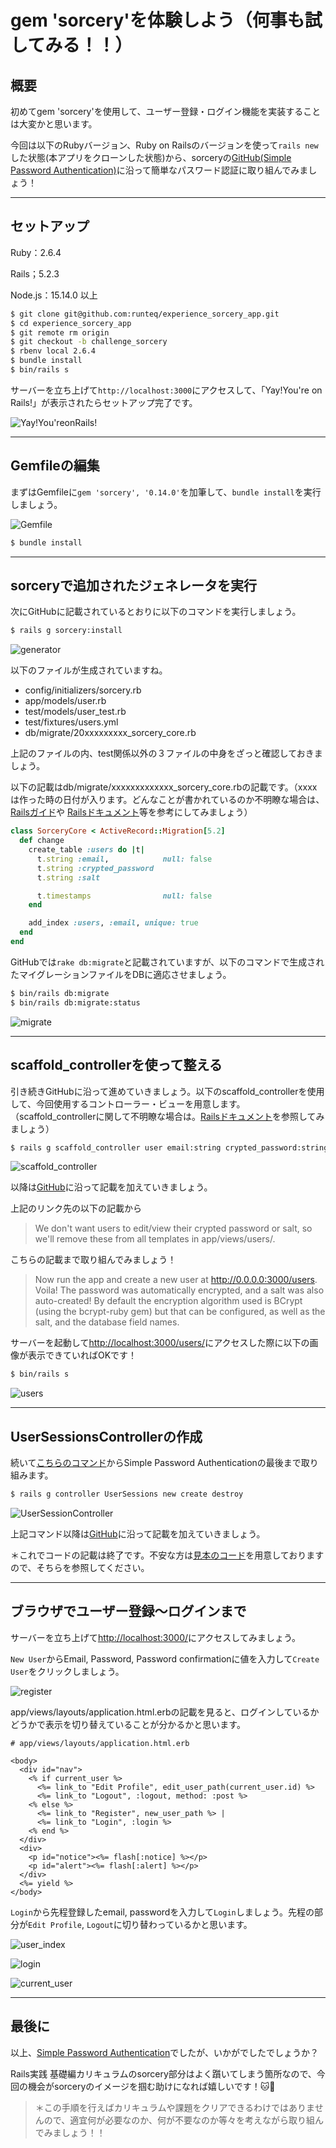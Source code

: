 # gem 'sorcery'を体験しよう（何事も試してみる！！）

## 概要

初めてgem 'sorcery'を使用して、ユーザー登録・ログイン機能を実装することは大変かと思います。


今回は以下のRubyバージョン、Ruby on Railsのバージョンを使って`rails new`した状態(本アプリをクローンした状態)から、sorceryの[GitHub(Simple Password Authentication)](https://github.com/Sorcery/sorcery/wiki/Simple-Password-Authentication)に沿って簡単なパスワード認証に取り組んでみましょう！

---

## セットアップ

Ruby：2.6.4

Rails；5.2.3

Node.js：15.14.0 以上

```bash
$ git clone git@github.com:runteq/experience_sorcery_app.git
$ cd experience_sorcery_app
$ git remote rm origin
$ git checkout -b challenge_sorcery
$ rbenv local 2.6.4
$ bundle install
$ bin/rails s
```

サーバーを立ち上げて`http://localhost:3000`にアクセスして、「Yay!You're on Rails!」が表示されたらセットアップ完了です。

![Yay!You'reonRails!](./public/images/yay.jpg)

---

## Gemfileの編集

まずはGemfileに`gem 'sorcery', '0.14.0'`を加筆して、`bundle install`を実行しましょう。

![Gemfile](./public/images/gemfile.jpg)

```bash
$ bundle install
```

---

## sorceryで追加されたジェネレータを実行

次にGitHubに記載されているとおりに以下のコマンドを実行しましょう。

```bash
$ rails g sorcery:install
```

![generator](./public/images/generator.jpg)

以下のファイルが生成されていますね。

- config/initializers/sorcery.rb
- app/models/user.rb
- test/models/user_test.rb
- test/fixtures/users.yml
- db/migrate/20xxxxxxxxx_sorcery_core.rb

上記のファイルの内、test関係以外の３ファイルの中身をざっと確認しておきましょう。

以下の記載はdb/migrate/xxxxxxxxxxxxx_sorcery_core.rbの記載です。（xxxxは作った時の日付が入ります。どんなことが書かれているのか不明瞭な場合は、[Railsガイド](https://railsguides.jp/active_record_migrations.html)や [Railsドキュメント](https://railsdoc.com/migration)等を参考にしてみましょう）

```ruby
class SorceryCore < ActiveRecord::Migration[5.2]
  def change
    create_table :users do |t|
      t.string :email,            null: false
      t.string :crypted_password
      t.string :salt

      t.timestamps                null: false
    end

    add_index :users, :email, unique: true
  end
end
```

GitHubでは`rake db:migrate`と記載されていますが、以下のコマンドで生成されたマイグレーションファイルをDBに適応させましょう。

```bash
$ bin/rails db:migrate
$ bin/rails db:migrate:status
```

![migrate](./public/images/migrate.jpg)

---

## scaffold_controllerを使って整える

引き続きGitHubに沿って進めていきましょう。以下のscaffold_controllerを使用して、今回使用するコントローラー・ビューを用意します。（scaffold_controllerに関して不明瞭な場合は。[Railsドキュメント](https://railsdoc.com/page/rails_scaffold_controller)を参照してみましょう）

```bash
$ rails g scaffold_controller user email:string crypted_password:string salt:string
```

![scaffold_controller](./public/images/scaffold_controller.jpg)

以降は[GitHub](https://github.com/Sorcery/sorcery/wiki/Simple-Password-Authentication#:~:text=rails%20g%20scaffold_controller%20user%20email%3Astring%20crypted_password%3Astring%20salt%3Astring)に沿って記載を加えていきましょう。

上記のリンク先の以下の記載から
>We don't want users to edit/view their crypted password or salt, so we'll remove these from all templates in app/views/users/.

こちらの記載まで取り組んでみましょう！
>Now run the app and create a new user at http://0.0.0.0:3000/users. Voila! The password was automatically encrypted, and a salt was also auto-created! By default the encryption algorithm used is BCrypt (using the bcrypt-ruby gem) but that can be configured, as well as the salt, and the database field names.

サーバーを起動して[http://localhost:3000/users/](http://localhost:3000/users/)にアクセスした際に以下の画像が表示できていればOKです！

```bash
$ bin/rails s
```

![users](./public/images/users.jpg)

---

## UserSessionsControllerの作成

続いて[こちらのコマンド](https://github.com/Sorcery/sorcery/wiki/Simple-Password-Authentication#:~:text=rails%20g%20controller%20UserSessions%20new%20create%20destroy)からSimple Password Authenticationの最後まで取り組みます。

```bash
$ rails g controller UserSessions new create destroy
```

![UserSessionController](./public/images/user_session_controller.jpg)

上記コマンド以降は[GitHub](https://github.com/Sorcery/sorcery/wiki/Simple-Password-Authentication#:~:text=Make%20it%20look%20like%20this%3A)に沿って記載を加えていきましょう。


＊これでコードの記載は終了です。不安な方は[見本のコード](https://github.com/Tsuchiya2/experience_sorcery_app/pull/1/files)を用意しておりますので、そちらを参照してください。

---

## ブラウザでユーザー登録〜ログインまで

サーバーを立ち上げて[http://localhost:3000/](http://localhost:3000/)にアクセスしてみましょう。


`New User`からEmail, Password, Password confirmationに値を入力して`Create User`をクリックしましょう。

![register](./public/images/register.jpg)

app/views/layouts/application.html.erbの記載を見ると、ログインしているかどうかで表示を切り替えていることが分かるかと思います。

```erb
# app/views/layouts/application.html.erb

<body>
  <div id="nav">
    <% if current_user %>
      <%= link_to "Edit Profile", edit_user_path(current_user.id) %>
      <%= link_to "Logout", :logout, method: :post %>
    <% else %>
      <%= link_to "Register", new_user_path %> |
      <%= link_to "Login", :login %>
    <% end %>
  </div>
  <div>
    <p id="notice"><%= flash[:notice] %></p>
    <p id="alert"><%= flash[:alert] %></p>
  </div>
  <%= yield %>
</body>
```

`Login`から先程登録したemail, passwordを入力して`Login`しましょう。先程の部分が`Edit Profile`, `Logout`に切り替わっているかと思います。

![user_index](./public/images/user_index.jpg)

![login](./public/images/login.jpg)

![current_user](./public/images/current_user.jpg)

---

## 最後に

以上、[Simple Password Authentication](https://github.com/Sorcery/sorcery/wiki/Simple-Password-Authentication)でしたが、いかがでしたでしょうか？

Rails実践 基礎編カリキュラムのsorcery部分はよく躓いてしまう箇所なので、今回の機会がsorceryのイメージを掴む助けになれば嬉しいです！🐱🐾

>＊この手順を行えばカリキュラムや課題をクリアできるわけではありませんので、適宜何が必要なのか、何が不要なのか等々を考えながら取り組んでみましょう！！
